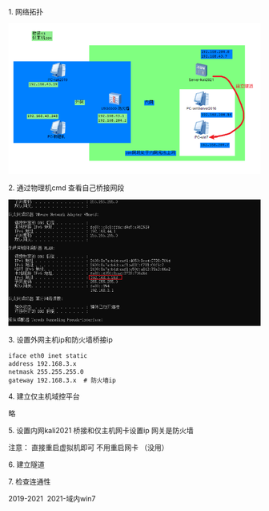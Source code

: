 1\. 网络拓扑

![0b85256e23129b9f3344b2094cb19269.png](../../_resources/0b85256e23129b9f3344b2094cb19269.png)

2\. 通过物理机cmd 查看自己桥接网段

![e0330c6ccc4f1834a9c007eb956d4927.png](../../_resources/e0330c6ccc4f1834a9c007eb956d4927.png)

3\. 设置外网主机ip和防火墙桥接ip

```
iface eth0 inet static
address 192.168.3.x
netmask 255.255.255.0
gateway 192.168.3.x  # 防火墙ip
```

4\. 建立仅主机域控平台

略

5\. 设置内网kali2021 桥接和仅主机网卡设置ip 网关是防火墙

注意： 直接重启虚拟机即可 不用重启网卡 （没用）

6\. 建立隧道

7\. 检查连通性

2019-2021  2021-域内win7